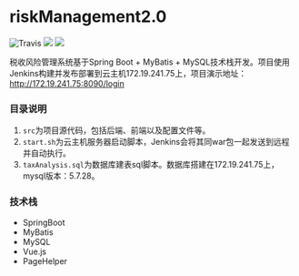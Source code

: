 # riskManagement2.0

![Travis](https://img.shields.io/badge/language-Java-yellow.svg) ![](https://img.shields.io/badge/SpringBoot-v2.2.4-brightgreen)  ![](https://img.shields.io/badge/maven--repo-nexus--aliyun-orange)



税收风险管理系统基于Spring Boot + MyBatis + MySQL技术栈开发。项目使用Jenkins构建并发布部署到云主机172.19.241.75上，项目演示地址：http://172.19.241.75:8090/login



### 目录说明

1. `src`为项目源代码，包括后端、前端以及配置文件等。
2. `start.sh`为云主机服务器启动脚本，Jenkins会将其同war包一起发送到远程并自动执行。
3. `taxAnalysis.sql`为数据库建表sql脚本。数据库搭建在172.19.241.75上，mysql版本：5.7.28。



### 技术栈

* SpringBoot
* MyBatis
* MySQL
* Vue.js
* PageHelper
